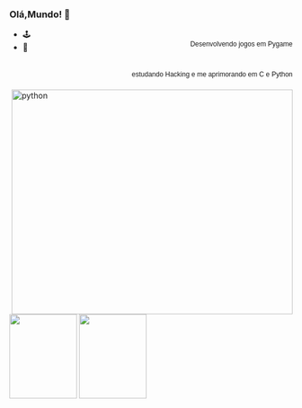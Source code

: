 ### Olá,Mundo! 🚀

- 🕹️ <div style=" float: right; padding: 20px 0 20px 35px; font-family:Verdana, Geneva, sans-serif; font-size:12px;">
    <div class="Upload">Desenvolvendo jogos em Pygame</div></div>
- 🌱 <div style=" float: right; padding: 20px 0 20px 35px; font-family:Verdana, Geneva, sans-serif; font-size:12px;">
    <div class="Upload">estudando Hacking e me aprimorando em C e Python</div></div>



















            
            
<img height = "400" width="500" align="right" alt="python" src="https://user-images.githubusercontent.com/107145843/175752373-a43b05a3-86a7-4e09-af5c-78f3659ee898.gif">
<img align = "bottom" height="150" width="120" src="https://cdn.jsdelivr.net/gh/devicons/devicon/icons/python/python-original.svg" /> <img  align="bottom"height="150" width="120" src="https://cdn.jsdelivr.net/gh/devicons/devicon/icons/c/c-original.svg" />
       
        


          
